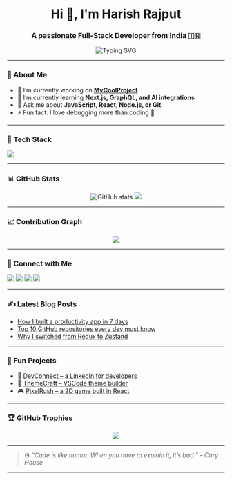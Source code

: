 <h1 align="center">Hi 👋, I'm Harish Rajput</h1>
<h3 align="center">A passionate Full-Stack Developer from India 🇮🇳</h3>

<p align="center">
  <img src="https://readme-typing-svg.demolab.com?font=Fira+Code&pause=1000&color=36BCF7&center=true&vCenter=true&width=435&lines=Full-Stack+Developer;Open+Source+Enthusiast;Always+learning+new+techs" alt="Typing SVG" />
</p>

---

### 🌟 About Me
- 🔭 I’m currently working on **[MyCoolProject](https://github.com/yourusername/MyCoolProject)**
- 🌱 I’m currently learning **Next.js, GraphQL, and AI integrations**
- 💬 Ask me about **JavaScript, React, Node.js, or Git**
- ⚡ Fun fact: I love debugging more than coding 🐞

---

### 🧰 Tech Stack
<p align="left">
  <img src="https://skillicons.dev/icons?i=html,css,js,ts,react,nextjs,nodejs,express,mongodb,postgres,python,django,git,docker,figma,linux" />
</p>

---

### 📊 GitHub Stats

<p align="center">
  <img src="https://github-readme-stats.vercel.app/api?username=yourusername&show_icons=true&theme=tokyonight" alt="GitHub stats" />
  <img src="https://github-readme-streak-stats.herokuapp.com/?user=yourusername&theme=tokyonight" />
</p>

---

### 📈 Contribution Graph

<p align="center">
  <img src="https://github-readme-activity-graph.vercel.app/graph?username=yourusername&theme=tokyo-night" />
</p>

---

### 🔗 Connect with Me

<p align="left">
  <a href="https://linkedin.com/in/yourusername" target="_blank"><img src="https://img.shields.io/badge/-LinkedIn-blue?logo=linkedin&style=flat" /></a>
  <a href="mailto:your.email@example.com"><img src="https://img.shields.io/badge/-Email-red?style=flat&logo=gmail&logoColor=white" /></a>
  <a href="https://twitter.com/yourusername" target="_blank"><img src="https://img.shields.io/badge/-Twitter-1DA1F2?logo=twitter&style=flat" /></a>
  <a href="https://yourportfolio.com" target="_blank"><img src="https://img.shields.io/badge/-Portfolio-000?logo=vercel&style=flat" /></a>
</p>

---

### ✍️ Latest Blog Posts
<!-- BLOG-POST-LIST:START -->
- [How I built a productivity app in 7 days](#)
- [Top 10 GitHub repositories every dev must know](#)
- [Why I switched from Redux to Zustand](#)
<!-- BLOG-POST-LIST:END -->

---

### 🧠 Fun Projects
- 🔗 [DevConnect – a LinkedIn for developers](https://github.com/yourusername/devconnect)
- 🎨 [ThemeCraft – VSCode theme builder](https://github.com/yourusername/themecraft)
- 🎮 [PixelRush – a 2D game built in React](https://github.com/yourusername/pixelrush)

---

### 🏆 GitHub Trophies
<p align="center">
  <img src="https://github-profile-trophy.vercel.app/?username=yourusername&theme=onedark&no-frame=true&no-bg=true&margin-w=4" />
</p>

---

> ⚙️ *“Code is like humor. When you have to explain it, it’s bad.” – Cory House*

---

